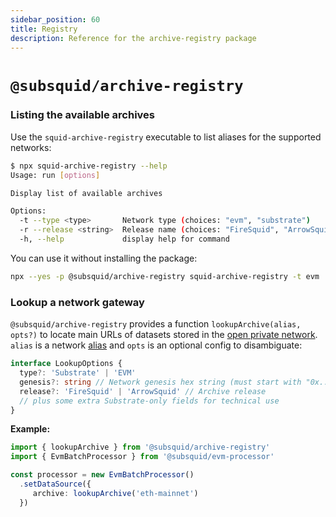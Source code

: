 ```yaml
---
sidebar_position: 60
title: Registry
description: Reference for the archive-registry package
---
```


# `@subsquid/archive-registry`

### Listing the available archives

Use the `squid-archive-registry` executable to list aliases for the supported networks:
```bash
$ npx squid-archive-registry --help
Usage: run [options]

Display list of available archives

Options:
  -t --type <type>       Network type (choices: "evm", "substrate")
  -r --release <string>  Release name (choices: "FireSquid", "ArrowSquid")
  -h, --help             display help for command
```
You can use it without installing the package:
```bash
npx --yes -p @subsquid/archive-registry squid-archive-registry -t evm
```

### Lookup a network gateway

`@subsquid/archive-registry` provides a function `lookupArchive(alias, opts?)` to locate main URLs of datasets stored in the [open private network](/subsquid-network/overview/#open-private-network). `alias` is a network [alias](/subsquid-network/private/) and `opts` is an optional config to disambiguate:

```ts
interface LookupOptions {
  type?: 'Substrate' | 'EVM'
  genesis?: string // Network genesis hex string (must start with "0x...")
  release?: 'FireSquid' | 'ArrowSquid' // Archive release
  // plus some extra Substrate-only fields for technical use
}
```

**Example:**

```typescript
import { lookupArchive } from '@subsquid/archive-registry'
import { EvmBatchProcessor } from '@subsquid/evm-processor'

const processor = new EvmBatchProcessor()
  .setDataSource({
     archive: lookupArchive('eth-mainnet')
  })
```
